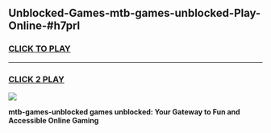 
## Unblocked-Games-mtb-games-unblocked-Play-Online-#h7prl
<h3>
<a href="https://premium.freeplayer.one?title=mtb-games-unblocked&ref=27F">CLICK TO PLAY</a></h3>
<hr>

<h3>
<a href="https://premium.freeplayer.one?title=mtb-games-unblocked&ref=27F">CLICK 2 PLAY</a>
  
</h3>

<a href="https://premium.freeplayer.one?title=mtb-games-unblocked&ref=27F"><img src="https://clearcache.store/games.png"></a>


**mtb-games-unblocked games unblocked: Your Gateway to Fun and Accessible Online Gaming**
